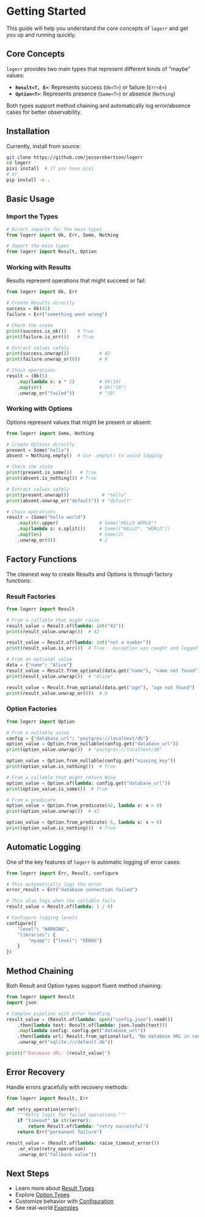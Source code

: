 # Getting Started

This guide will help you understand the core concepts of `logerr` and get you up and running quickly.

## Core Concepts

`logerr` provides two main types that represent different kinds of "maybe" values:

- **`Result<T, E>`**: Represents success (`Ok<T>`) or failure (`Err<E>`) 
- **`Option<T>`**: Represents presence (`Some<T>`) or absence (`Nothing`)

Both types support method chaining and automatically log error/absence cases for better observability.

## Installation

Currently, install from source:

```bash
git clone https://github.com/jesserobertson/logerr
cd logerr
pixi install  # If you have pixi
# or
pip install -e .
```

## Basic Usage

### Import the Types

```python
# Direct imports for the main types
from logerr import Ok, Err, Some, Nothing

# Import the main types
from logerr import Result, Option
```

### Working with Results

Results represent operations that might succeed or fail:

```python
from logerr import Ok, Err

# Create Results directly
success = Ok(42)
failure = Err("something went wrong")

# Check the state
print(success.is_ok())    # True
print(failure.is_err())   # True

# Extract values safely
print(success.unwrap())           # 42
print(failure.unwrap_or(0))       # 0

# Chain operations
result = (Ok(5)
    .map(lambda x: x * 2)         # Ok(10)
    .map(str)                     # Ok("10")
    .unwrap_or("failed"))         # "10"
```

### Working with Options

Options represent values that might be present or absent:

```python
from logerr import Some, Nothing

# Create Options directly
present = Some("hello")
absent = Nothing.empty()  # Use .empty() to avoid logging

# Check the state
print(present.is_some())   # True
print(absent.is_nothing()) # True

# Extract values safely
print(present.unwrap())            # "hello"
print(absent.unwrap_or("default")) # "default"

# Chain operations
result = (Some("hello world")
    .map(str.upper)               # Some("HELLO WORLD")
    .map(lambda s: s.split())     # Some(["HELLO", "WORLD"])
    .map(len)                     # Some(2)
    .unwrap_or(0))                # 2
```

## Factory Functions

The cleanest way to create Results and Options is through factory functions:

### Result Factories

```python
from logerr import Result

# From a callable that might raise
result_value = Result.of(lambda: int("42"))
print(result_value.unwrap())  # 42

result_value = Result.of(lambda: int("not a number"))
print(result_value.is_err())  # True - exception was caught and logged

# From an optional value
data = {"name": "Alice"}
result_value = Result.from_optional(data.get("name"), "name not found")
print(result_value.unwrap())  # "Alice"

result_value = Result.from_optional(data.get("age"), "age not found") 
print(result_value.unwrap_or(0))  # 0
```

### Option Factories

```python
from logerr import Option

# From a nullable value
config = {"database_url": "postgres://localhost/db"}
option_value = Option.from_nullable(config.get("database_url"))
print(option_value.unwrap())  # "postgres://localhost/db"

option_value = Option.from_nullable(config.get("missing_key"))
print(option_value.is_nothing())  # True

# From a callable that might return None
option_value = Option.of(lambda: config.get("database_url"))
print(option_value.is_some())  # True

# From a predicate
option_value = Option.from_predicate(42, lambda x: x > 0)
print(option_value.unwrap())  # 42

option_value = Option.from_predicate(-5, lambda x: x > 0)
print(option_value.is_nothing())  # True
```

## Automatic Logging

One of the key features of `logerr` is automatic logging of error cases:

```python
from logerr import Err, Result, configure

# This automatically logs the error
error_result = Err("database connection failed")

# This also logs when the callable fails
result_value = Result.of(lambda: 1 / 0)

# Configure logging levels
configure({
    "level": "WARNING",
    "libraries": {
        "myapp": {"level": "DEBUG"}
    }
})
```

## Method Chaining

Both Result and Option types support fluent method chaining:

```python
from logerr import Result
import json

# Complex pipeline with error handling
result_value = (Result.of(lambda: open("config.json").read())
    .then(lambda text: Result.of(lambda: json.loads(text)))
    .map(lambda config: config.get("database_url"))
    .then(lambda url: Result.from_optional(url, "No database URL in config"))
    .unwrap_or("sqlite:///default.db"))

print(f"Database URL: {result_value}")
```

## Error Recovery

Handle errors gracefully with recovery methods:

```python
from logerr import Result, Err

def retry_operation(error):
    """Retry logic for failed operations."""
    if "timeout" in str(error):
        return Result.of(lambda: "retry successful")
    return Err("permanent failure")

result_value = (Result.of(lambda: raise_timeout_error())
    .or_else(retry_operation)
    .unwrap_or("fallback value"))
```

## Next Steps

- Learn more about [Result Types](result-types.md)
- Explore [Option Types](option-types.md) 
- Customize behavior with [Configuration](configuration.md)
- See real-world [Examples](examples.md)